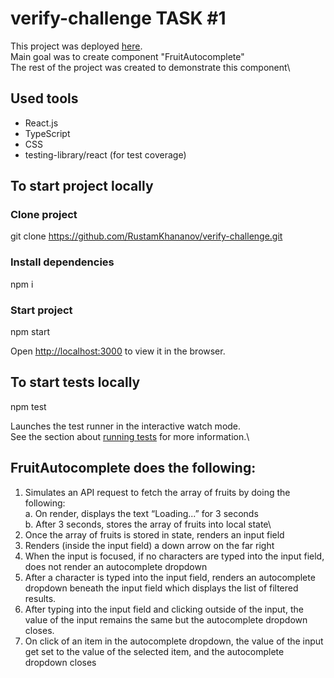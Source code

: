 # verify-challenge TASK #1

This project was deployed [here](https://rustamkhananov.github.io/verify-challenge/).\
Main goal was to create component "FruitAutocomplete"\
The rest of the project was created to demonstrate this component\

## Used tools
- React.js
- TypeScript
- CSS
- testing-library/react (for test coverage)

## To start project locally

### Clone project
git clone https://github.com/RustamKhananov/verify-challenge.git

### Install dependencies
npm i

### Start project
npm start

Open [http://localhost:3000](http://localhost:3000) to view it in the browser.

## To start tests locally
npm test

Launches the test runner in the interactive watch mode.\
See the section about [running tests](https://facebook.github.io/create-react-app/docs/running-tests) for more information.\

## FruitAutocomplete does the following:
1. Simulates an API request to fetch the array of fruits by doing the following:\
 a. On render, displays the text “Loading...” for 3 seconds\
 b. After 3 seconds, stores the array of fruits into local state\
2. Once the array of fruits is stored in state, renders an input field
3. Renders (inside the input field) a down arrow on the far right
4. When the input is focused, if no characters are typed into the input field, does not render
an autocomplete dropdown
5. After a character is typed into the input field, renders an autocomplete dropdown beneath
the input field which displays the list of filtered results.
6. After typing into the input field and clicking outside of the input, the value of the input
remains the same but the autocomplete dropdown closes.
7. On click of an item in the autocomplete dropdown, the value of the input get set
to the value of the selected item, and the autocomplete dropdown closes